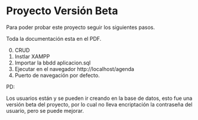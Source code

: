 # Proyecto Versión Beta

Para poder probar este proyecto seguir los siguientes pasos.

Toda la documentación esta en el PDF.

0. CRUD
1. Instlar XAMPP
2. Importar la bbdd aplicacion.sql
3. Ejecutar en el navegador http://localhost/agenda
4. Puerto de navegación por defecto.


PD: 

Los usuarios están y se pueden ir creando en la base de datos, esto fue una versión beta del proyecto,
por lo cual no lleva encriptación la contraseña del usuario, pero se puede mejorar.

